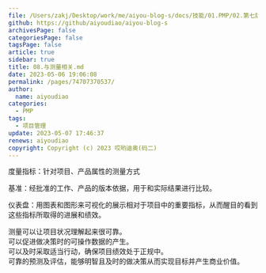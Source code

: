 ```yaml
---
file: /Users/zakj/Desktop/work/me/aiyou-blog-s/docs/技能/01.PMP/02.第七版/08.与测量相关.md
github: https://github/aiyoudiao/aiyou-blog-s
archivesPage: false
categoriesPage: false
tagsPage: false
article: true
sidebar: true
title: 08.与测量相关.md
date: 2023-05-06 19:06:08
permalink: /pages/74707370537/
author: 
  name: aiyoudiao
categories: 
  - PMP
tags: 
  - 项目管理
update: 2023-05-07 17:46:37
renews: aiyoudiao
copyright: Copyright (c) 2023 哎哟迪奥(码二)
---
```


度量指标：针对项目、产品属性的测量方式

基准：经批准的工作、产品的版本依据，用于和实际结果进行比较。

仪表盘：用图表和图形来可视化的展示相对于项目中的重要指标，从而醒目的看到这些指标所取得的进展和绩效。


<!-- more -->


测量可以让项目状况理解起来很可靠。  
可以促进做决策时的可操作数据的产生。  
可以及时采取适当行动，确保项目绩效处于正规中。  
可靠的预测及评估，能够明智且及时的做决策从而实现目标并产生商业价值。

